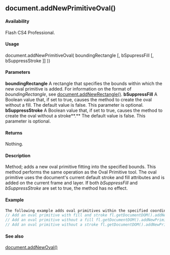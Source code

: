 ## document.addNewPrimitiveOval()

#### Availability

Flash CS4 Professional.

#### Usage

document.addNewPrimitiveOval( boundingRectangle [, bSpupressFill [, bSuppressStroke ]] ))

#### Parameters

**boundingRectangle** A rectangle that specifies the bounds within which the new oval primitive is added. For information on the format of *boundingRectangle*, see [document.addNewRectangle()](../Document_object/docume10.md).
**bSuppressFill** A Boolean value that, if set to true, causes the method to create the oval without a fill. The default value is false. This parameter is optional.
**bSuppressStroke** A Boolean value that, if set to true, causes the method to create the oval without a stroke**.** The default value is false. This parameter is optional.

#### Returns

Nothing.

#### Description

Method; adds a new oval primitive fitting into the specified bounds. This method performs the same operation as the Oval Primitive tool. The oval primitive uses the document's current default stroke and fill attributes and is added on the current frame and layer. If both *bSuppressFill* and *bSuppressStroke* are set to true, the method has no effect.

#### Example

```javascript
The following example adds oval primitives within the specified coordinates, with and without fill and stroke:
// Add an oval primitive with fill and stroke fl.getDocumentDOM().addNewPrimitiveOval({left:0,top:0,right:100,bottom:100});
// Add an oval primitive without a fill fl.getDocumentDOM().addNewPrimitiveOval({left:100,top:100,right:200,bottom:200}, true);
// Add an oval primitive without a stroke fl.getDocumentDOM().addNewPrimitiveOval({left:200,top:200,right:300,bottom:300},false,true);

```
#### See also

[document.addNewOval()](../Document_object/documen6.md)
